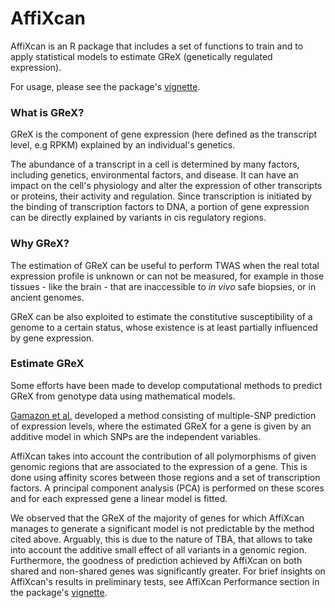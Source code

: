 # AffiXcan
AffiXcan is an R package that includes a set of functions to train and to apply statistical models to estimate GReX (genetically regulated expression).

For usage, please see the package's [vignette](https://mega.nz/#!OWRn0QqD!wtGG35z-RAw0UmajrOHL3oehqLeG1bJRnGTVFbbfqck).

### What is GReX?
GReX is the component of gene expression (here defined as the transcript level, e.g RPKM) explained by an individual's genetics.

The abundance of a transcript in a cell is determined by many factors, including genetics, environmental factors, and disease. It can have an impact on the cell's physiology and alter the expression of other transcripts or proteins, their activity and regulation. Since transcription is initiated by the binding of transcription factors to DNA, a portion of gene expression can be directly explained by variants in cis regulatory regions.

### Why GReX?
The estimation of GReX can be useful to perform TWAS when the real total expression profile is unknown or can not be measured, for example in those tissues - like the brain - that are inaccessible to _in vivo_ safe biopsies, or in ancient genomes. 

GReX can be also exploited to estimate the constitutive susceptibility of a genome to a certain status, whose existence is at least partially influenced by gene expression.

### Estimate GReX
Some efforts have been made to develop computational methods to predict GReX from genotype data using mathematical models. 

[Gamazon et al.](http://www.nature.com/articles/ng.3367) developed a method consisting of multiple-SNP prediction of expression levels, where the estimated GReX for a gene is given by an additive model in which SNPs are the independent variables.

AffiXcan takes into account the contribution of all polymorphisms of given genomic regions that are associated to the expression of a gene. This is done using affinity scores between those regions and a set of transcription factors. A principal component analysis (PCA) is performed on these scores and for each expressed gene a linear model is fitted.

We observed that the GReX of the majority of genes for which AffiXcan manages to generate a significant model is not predictable by the method cited above. Arguably, this is due to the nature of TBA, that allows to take into account the additive small effect of all variants in a genomic region. Furthermore, the goodness of prediction achieved by AffiXcan on both shared and non-shared genes was significantly greater. For brief insights on AffiXcan's results in preliminary tests, see AffiXcan Performance section in the package's [vignette](https://mega.nz/#!OWRn0QqD!wtGG35z-RAw0UmajrOHL3oehqLeG1bJRnGTVFbbfqck).
